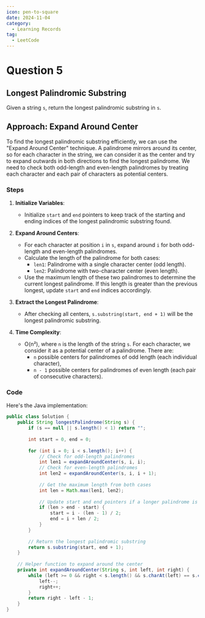 ```yaml
---
icon: pen-to-square
date: 2024-11-04
category:
  - Learning Records
tag:
  - LeetCode
---
```


# Question 5

## Longest Palindromic Substring
Given a string `s`, return the longest palindromic substring in `s`.

## Approach: Expand Around Center

To find the longest palindromic substring efficiently, we can use the "Expand Around Center" technique. A palindrome mirrors around its center, so for each character in the string, we can consider it as the center and try to expand outwards in both directions to find the longest palindrome. We need to check both odd-length and even-length palindromes by treating each character and each pair of characters as potential centers.

### Steps

1. **Initialize Variables**:
    - Initialize `start` and `end` pointers to keep track of the starting and ending indices of the longest palindromic substring found.

2. **Expand Around Centers**:
    - For each character at position `i` in `s`, expand around `i` for both odd-length and even-length palindromes.
    - Calculate the length of the palindrome for both cases:
        - `len1`: Palindrome with a single character center (odd length).
        - `len2`: Palindrome with two-character center (even length).
    - Use the maximum length of these two palindromes to determine the current longest palindrome. If this length is greater than the previous longest, update `start` and `end` indices accordingly.

3. **Extract the Longest Palindrome**:
    - After checking all centers, `s.substring(start, end + 1)` will be the longest palindromic substring.

4. **Time Complexity**:
    - O(n²), where `n` is the length of the string `s`. For each character, we consider it as a potential center of a palindrome. There are:
      - `n` possible centers for palindromes of odd length (each individual character),
      - `n - 1` possible centers for palindromes of even length (each pair of consecutive characters).
   
### Code

Here's the Java implementation:

```java
public class Solution {
    public String longestPalindrome(String s) {
        if (s == null || s.length() < 1) return "";
        
        int start = 0, end = 0;
        
        for (int i = 0; i < s.length(); i++) {
            // Check for odd-length palindromes
            int len1 = expandAroundCenter(s, i, i);
            // Check for even-length palindromes
            int len2 = expandAroundCenter(s, i, i + 1);
            
            // Get the maximum length from both cases
            int len = Math.max(len1, len2);
            
            // Update start and end pointers if a longer palindrome is found
            if (len > end - start) {
                start = i - (len - 1) / 2;
                end = i + len / 2;
            }
        }
        
        // Return the longest palindromic substring
        return s.substring(start, end + 1);
    }
    
    // Helper function to expand around the center
    private int expandAroundCenter(String s, int left, int right) {
        while (left >= 0 && right < s.length() && s.charAt(left) == s.charAt(right)) {
            left--;
            right++;
        }
        return right - left - 1;
    }
}
